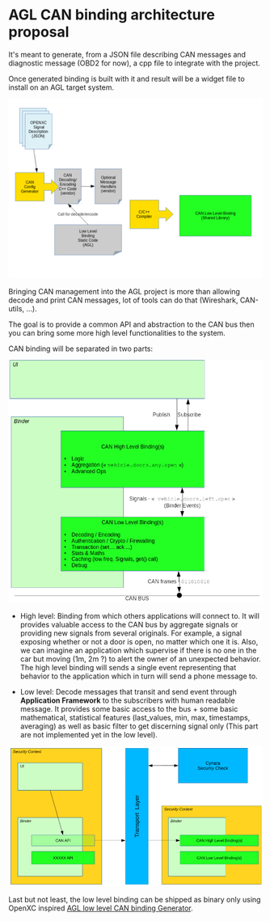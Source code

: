 # AGL CAN binding architecture proposal

It's meant to generate, from a JSON file describing CAN messages and diagnostic message \(OBD2 for now\), a cpp file to integrate with the project.

Once generated binding is built with it and result will be a widget file to install on an AGL target system.

![From OpenXC firmware to AGL binding](images/OpenXC_to_AGL.png)

Bringing CAN management into the AGL project is more than allowing decode and print CAN messages, lot of tools can do that (Wireshark, CAN-utils, ...).

The goal is to provide a common API and abstraction to the CAN bus then you can bring some more high level functionalities to the system.

CAN binding will be separated in two parts:

![CAN low and high level bindings mapping](images/CAN_level_mapping.png)

- High level: Binding from which others applications will connect to.
It will provides valuable access to the CAN bus by aggregate signals or providing new signals from several originals. For example, a signal exposing whether or not a door is open, no matter which one it is. Also, we can imagine an application which supervise if there is no one in the car but moving (1m, 2m ?) to alert the owner of an unexpected behavior. The high level binding will sends a single event representing that behavior to the application which in turn will send a phone message to.

- Low level: Decode messages that transit and send event through **Application Framework** to the subscribers with human readable message. It provides some basic access to the bus + some basic mathematical, statistical features (last_values, min, max, timestamps, averaging) as well as basic filter to get discerning signal only (This part are not implemented yet in the low level).


![Communication between CAN bindings and third applications](images/CAN_bindings_communication.png)

Last but not least, the low level binding can be shipped as binary only using OpenXC inspired [AGL low level CAN binding Generator](http://github.com/iotbzh/can-config-generator).
